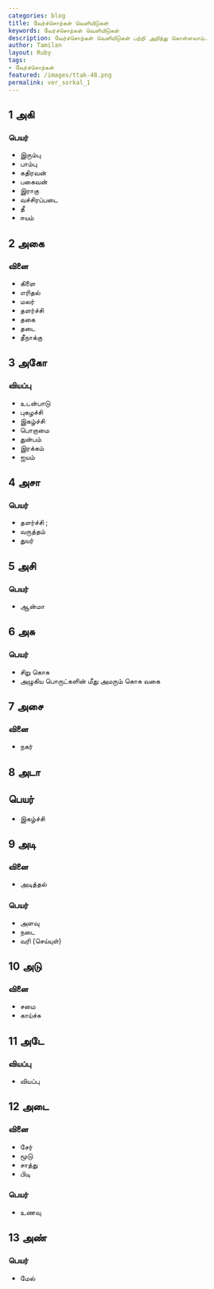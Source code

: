 ```yaml
---
categories: blog
title: வேர்ச்சொற்கள் வெளியிடுகள்
keywords: வேர்ச்சொற்கள் வெளியிடுகள்
description: வேர்ச்சொற்கள் வெளியிடுகள் பற்றி அறிந்து கொள்ளலாம்.
author: Tamilan
layout: Ruby
tags:
- வேர்ச்சொற்கள்
featured: /images/ttak-48.png
permalink: ver_sorkal_1
---
```

## 1 அகி
### பெயர்
- இரும்பு
- பாம்பு
- கதிரவன்
- பகைவன்
- இராகு
- வச்சிரப்படை
- தீ
- ஈயம்
## 2 அகை
### வினை
- கிளை
- எரிதல்
- மலர்
- தளர்ச்சி
- தகை
- தடை
- தீநாக்கு
## 3 அகோ
### வியப்பு
- உடன்பாடு
- புகழச்சி
- இகழ்ச்சி
- பொறாமை
- துன்பம்
- இரக்கம்
- ஐயம்
## 4 அசா
### பெயர்
- தளர்ச்சி ;
- வருத்தம்
- துயர்
## 5 அசி
### பெயர்
- ஆன்மா
## 6 அசு
### பெயர்
- சிறு கொசு
- அழுகிய பொருட்களின் மீது அமரும் கொசு வகை
## 7 அசை
### வினை
- நகர்
## 8 அடா
## பெயர்
- இகழ்ச்சி
## 9 அடி
### வினை
- அடித்தல்
### பெயர்
- அளவு
- நடை
- வரி (செய்யுள்)
## 10 அடு
### வினை
- சமை
- காய்ச்சு
## 11 அடே
### வியப்பு
- வியப்பு
## 12 அடை
### வினை
- சேர்
- மூடு
- சாத்து
- பிடி
### பெயர்
- உணவு
## 13 அண்
### பெயர்
- மேல்